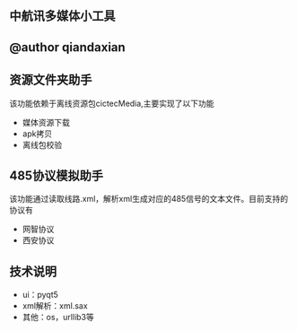 
## 中航讯多媒体小工具 
@author qiandaxian
--


资源文件夹助手
--
该功能依赖于离线资源包cictecMedia,主要实现了以下功能

- 媒体资源下载
- apk拷贝
- 离线包校验


485协议模拟助手
--
该功能通过读取线路.xml，解析xml生成对应的485信号的文本文件。目前支持的协议有

- 网智协议
- 西安协议

技术说明
--
- ui：pyqt5
- xml解析：xml.sax
- 其他：os，urllib3等